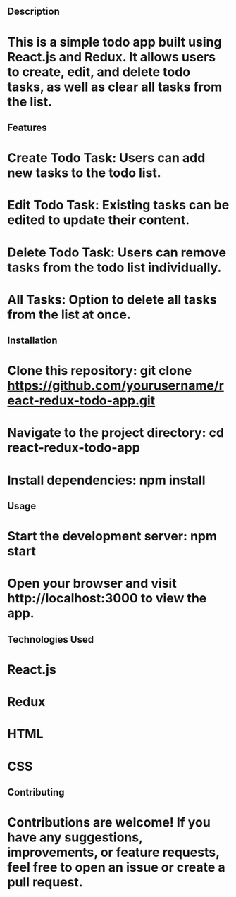 ## Description
# This is a simple todo app built using React.js and Redux. It allows users to create, edit, and delete todo tasks, as well as clear all tasks from the list.

## Features
# Create Todo Task: Users can add new tasks to the todo list.
# Edit Todo Task: Existing tasks can be edited to update their content.
# Delete Todo Task: Users can remove tasks from the todo list individually.
# All Tasks: Option to delete all tasks from the list at once.

## Installation
# Clone this repository: git clone https://github.com/yourusername/react-redux-todo-app.git
# Navigate to the project directory: cd react-redux-todo-app
# Install dependencies: npm install

## Usage
# Start the development server: npm start
# Open your browser and visit http://localhost:3000 to view the app.

## Technologies Used
# React.js
# Redux
# HTML
# CSS

## Contributing
# Contributions are welcome! If you have any suggestions, improvements, or feature requests, feel free to open an issue or create a pull request.

